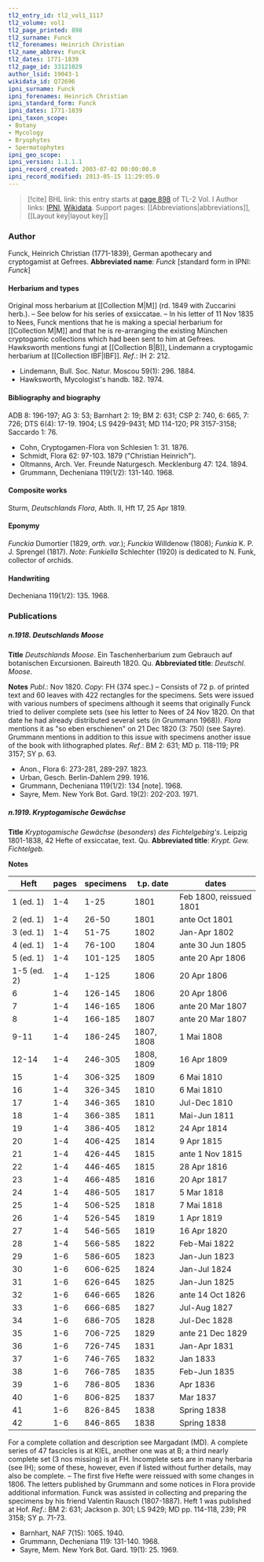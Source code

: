 ```yaml
---
tl2_entry_id: tl2_vol1_1117
tl2_volume: vol1
tl2_page_printed: 898
tl2_surname: Funck
tl2_forenames: Heinrich Christian
tl2_name_abbrev: Funck
tl2_dates: 1771-1839
tl2_page_id: 33121029
author_lsid: 19043-1
wikidata_id: Q72696
ipni_surname: Funck
ipni_forenames: Heinrich Christian
ipni_standard_form: Funck
ipni_dates: 1771-1839
ipni_taxon_scope: 
- Botany
- Mycology
- Bryophytes
- Spermatophytes
ipni_geo_scope: 
ipni_version: 1.1.1.1
ipni_record_created: 2003-07-02 00:00:00.0
ipni_record_modified: 2013-05-15 11:29:05.0
---
```


> [!cite] BHL link: this entry starts at [page 898](https://www.biodiversitylibrary.org/page/33121029) of TL-2 Vol. I
> Author links: [IPNI](https://www.ipni.org/a/19043-1), [Wikidata](https://www.wikidata.org/wiki/Q72696). Support pages: [[Abbreviations|abbreviations]], [[Layout key|layout key]]

### Author

Funck, Heinrich Christian (1771-1839), German apothecary and cryptogamist at Gefrees. 
**Abbreviated name**: *Funck* \[standard form in IPNI: *Funck*\]

#### Herbarium and types

Original moss herbarium at [[Collection M|M]] (rd. 1849 with Zuccarini herb.). – See below for his series of exsiccatae. – In his letter of 11 Nov 1835 to Nees, Funck mentions that he is making a special herbarium for [[Collection M|M]] and that he is re-arranging the existing München cryptogamic collections which had been sent to him at Gefrees. Hawksworth mentions fungi at [[Collection B|B]], Lindemann a cryptogamic herbarium at [[Collection IBF|IBF]].
*Ref*.: IH 2: 212.
- Lindemann, Bull. Soc. Natur. Moscou 59(1): 296. 1884.
- Hawksworth, Mycologist's handb. 182. 1974.

#### Bibliography and biography

ADB 8: 196-197; AG 3: 53; Barnhart 2: 19; BM 2: 631; CSP 2: 740, 6: 665, 7: 726; DTS 6(4): 17-19. 1904; LS 9429-9431; MD 114-120; PR 3157-3158; Saccardo 1: 76.
- Cohn, Cryptogamen-Flora von Schlesien 1: 31. 1876.
- Schmidt, Flora 62: 97-103. 1879 ("Christian Heinrich").
- Oltmanns, Arch. Ver. Freunde Naturgesch. Mecklenburg 47: 124. 1894.
- Grummann, Decheniana 119(1/2): 131-140. 1968.

#### Composite works

Sturm, *Deutschlands Flora*, Abth. II, Hft 17, 25 Apr 1819.

#### Eponymy

*Funckia* Dumortier (1829, *orth. var.*); *Funckia* Willdenow (1808); *Funkia* K. P. J. Sprengel (1817).
*Note*: *Funkiella* Schlechter (1920) is dedicated to N. Funk, collector of orchids.

#### Handwriting

Decheniana 119(1/2): 135. 1968.

### Publications

##### n.1918. Deutschlands Moose

**Title**
*Deutschlands Moose*. Ein Taschenherbarium zum Gebrauch auf botanischen Excursionen. Baireuth 1820. Qu.
**Abbreviated title**: *Deutschl. Moose*.

**Notes**
*Publ*.: Nov 1820. *Copy*: FH (374 spec.) – Consists of 72 p. of printed text and 60 leaves with 422 rectangles for the specimens. Sets were issued with various numbers of specimens although it seems that originally Funck tried to deliver complete sets (see his letter to Nees of 24 Nov 1820. On that date he had already distributed several sets (*in* Grummann 1968)). *Flora* mentions it as "so eben erschienen" on 21 Dec 1820 (3: 750) (see Sayre). Grummann mentions in addition to this issue with specimens another issue of the book with lithographed plates.
*Ref*.: BM 2: 631; MD p. 118-119; PR 3157; SY p. 63.
- Anon., Flora 6: 273-281, 289-297. 1823.
- Urban, Gesch. Berlin-Dahlem 299. 1916.
- Grummann, Decheniana 119(1/2): 134 \[note\]. 1968.
- Sayre, Mem. New York Bot. Gard. 19(2): 202-203. 1971.

##### n.1919. Kryptogamische Gewächse

**Title**
*Kryptogamische Gewächse* (*besonders*) *des Fichtelgebirg's*. Leipzig 1801-1838, 42 Hefte of exsiccatae, text. Qu.
**Abbreviated title**: *Krypt. Gew. Fichtelgeb.*

**Notes**

|Heft	|pages	|specimens	|t.p. date	|dates|
|---	|---	|---	|---	|---	|
|1 (ed. 1)	|1-4	|1-25	|1801	|Feb 1800, reissued 1801|
|2 (ed. 1)	|1-4	|26-50	|1801	|ante Oct 1801|
|3 (ed. 1)	|1-4	|51-75	|1802	|Jan-Apr 1802|
|4 (ed. 1)	|1-4	|76-100	|1804	|ante 30 Jun 1805|
|5 (ed. 1)	|1-4	|101-125	|1805	|ante 20 Apr 1806|
|1-5 (ed. 2)	|1-4	|1-125	|1806	|20 Apr 1806|
|6	|1-4	|126-145	|1806	|20 Apr 1806|
|7	|1-4	|146-165	|1806	|ante 20 Mar 1807|
|8	|1-4	|166-185	|1807	|ante 20 Mar 1807|
|9-11	|1-4	|186-245	|1807, 1808	|1 Mai 1808|
|12-14	|1-4	|246-305	|1808, 1809	|16 Apr 1809|
|15	|1-4	|306-325	|1809	|6 Mai 1810|
|16	|1-4	|326-345	|1810	|6 Mai 1810|
|17	|1-4	|346-365	|1810	|Jul-Dec 1810|
|18	|1-4	|366-385	|1811	|Mai-Jun 1811|
|19	|1-4	|386-405	|1812	|24 Apr 1814|
|20	|1-4	|406-425	|1814	|9 Apr 1815|
|21	|1-4	|426-445	|1815	|ante 1 Nov 1815|
|22	|1-4	|446-465	|1815	|28 Apr 1816|
|23	|1-4	|466-485	|1816	|20 Apr 1817|
|24	|1-4	|486-505	|1817	|5 Mar 1818|
|25	|1-4	|506-525	|1818	|7 Mai 1818|
|26	|1-4	|526-545	|1819	|1 Apr 1819|
|27	|1-4	|546-565	|1819	|16 Apr 1820|
|28	|1-4	|566-585	|1822	|Feb-Mai 1822|
|29	|1-6	|586-605	|1823	|Jan-Jun 1823|
|30	|1-6	|606-625	|1824	|Jan-Jul 1824|
|31	|1-6	|626-645	|1825	|Jan-Jun 1825|
|32	|1-6	|646-665	|1826	|ante 14 Oct 1826|
|33	|1-6	|666-685	|1827	|Jul-Aug 1827|
|34	|1-6	|686-705	|1828	|Jul-Dec 1828|
|35	|1-6	|706-725	|1829	|ante 21 Dec 1829|
|36	|1-6	|726-745	|1831	|Jan-Apr 1831|
|37	|1-6	|746-765	|1832	|Jan 1833|
|38	|1-6	|766-785	|1835	|Feb-Jun 1835|
|39	|1-6	|786-805	|1836	|Apr 1836|
|40	|1-6	|806-825	|1837	|Mar 1837|
|41	|1-6	|826-845	|1838	|Spring 1838|
|42	|1-6	|846-865	|1838	|Spring 1838|

For a complete collation and description see Margadant (MD). A complete series of 47 fascicles is at KIEL, another one was at B; a third nearly complete set (3 nos missing) is at FH. Incomplete sets are in many herbaria (see IH); some of these, however, even if listed without further details, may also be complete. – The first five Hefte were reissued with some changes in 1806. The letters published by Grummann and some notices in Flora provide additional information.
Funck was assisted in collecting and preparing the specimens by his friend Valentin Rausch (1807-1887).
Heft 1 was published at Hof.
*Ref*.: BM 2: 631; Jackson p. 301; LS 9429; MD pp. 114-118, 239; PR 3158; SY p. 71-73.
- Barnhart, NAF 7(15): 1065. 1940.
- Grummann, Decheniana 119: 131-140. 1968.
- Sayre, Mem. New York Bot. Gard. 19(1): 25. 1969.

